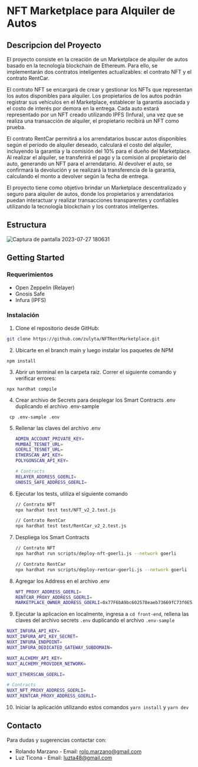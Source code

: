 # NFT Marketplace para Alquiler de Autos

## Descripcion del Proyecto

El proyecto consiste en la creación de un Marketplace de alquiler de autos basado en la tecnología blockchain de Ethereum. Para ello, se implementarán dos contratos inteligentes actualizables: el contrato NFT y el contrato RentCar.

El contrato NFT se encargará de crear y gestionar los NFTs que representan los autos disponibles para alquiler. Los propietarios de los autos podrán registrar sus vehículos en el Marketplace, establecer la garantía asociada y el costo de interés por demora en la entrega. Cada auto estará representado por un NFT creado utilizando IPFS (Infura), una vez que se realiza una transacción de alquiler, el propietario recibirá un NFT como prueba.

El contrato RentCar permitirá a los arrendatarios buscar autos disponibles según el período de alquiler deseado, calculará el costo del alquiler, incluyendo la garantía y la comisión del 10% para el dueño del Marketplace. Al realizar el alquiler, se transferirá el pago y la comisión al propietario del auto, generando un NFT para el arrendatario. Al devolver el auto, se confirmará la devolución y se realizará la transferencia de la garantía, calculando el monto a devolver según la fecha de entrega.

El proyecto tiene como objetivo brindar un Marketplace descentralizado y seguro para alquiler de autos, donde los propietarios y arrendatarios puedan interactuar y realizar transacciones transparentes y confiables utilizando la tecnología blockchain y los contratos inteligentes.

## Estructura

![Captura de pantalla 2023-07-27 180631](https://github.com/zulyta/NFTRentMarketplace/assets/32932810/e1374374-1852-4815-a757-8250f119c29c)

## Getting Started

### Requerimientos

- Open Zeppelin (Relayer)
- Gnosis Safe
- Infura (IPFS)

### Instalación

1. Clone el repositorio desde GitHub:

```bash
git clone https://github.com/zulyta/NFTRentMarketplace.git
```

2. Ubicarte en el branch main y luego instalar los paquetes de NPM

`npm install`

3. Abrir un terminal en la carpeta raíz. Correr el siguiente comando y verificar errores:

`npx hardhat compile `

4. Crear archivo de Secrets para desplegar los Smart Contracts .env duplicando el archivo .env-sample

` cp .env-sample .env`

5. Rellenar las claves del archivo .env

   ```bash
   ADMIN_ACCOUNT_PRIVATE_KEY=
   MUMBAI_TESNET_URL=
   GOERLI_TESNET_URL=
   ETHERSCAN_API_KEY=
   POLYGONSCAN_API_KEY=

   # Contracts
   RELAYER_ADDRESS_GOERLI=
   GNOSIS_SAFE_ADDRESS_GOERLI=

   ```

6. Ejecutar los tests, utiliza el siguiente comando

   ```bash
   // Contrato NFT
   npx hardhat test test/NFT_v2_2.test.js

   // Contrato RentCar
   npx hardhat test test/RentCar_v2_2.test.js
   ```

7. Despliega los Smart Contracts

   ```bash
   // Contrato NFT
   npx hardhat run scripts/deploy-nft-goerli.js --network goerli

   // Contrato RentCar
   npx hardhat run scripts/deploy-rentcar-goerli.js --network goerli
   ```

8. Agregar los Address en el archivo .env
   ```bash
   NFT_PROXY_ADDRESS_GOERLI=
   RENTCAR_PROXY_ADDRESS_GOERLI=
   MARKETPLACE_OWNER_ADDRESS_GOERLI=0x77F6bA9bc602578eaeb73669fC73f0E540350149
   ```
9. Ejecutar la aplicacion en localmente, ingresa a `cd front-end`, rellena las claves del archivo secrets `.env` duplicando el archivo `.env-sample`

```bash
NUXT_INFURA_API_KEY=
NUXT_INFURA_API_KEY_SECRET=
NUXT_INFURA_ENDPOINT=
NUXT_INFURA_DEDICATED_GATEWAY_SUBDOMAIN=

NUXT_ALCHEMY_API_KEY=
NUXT_ALCHEMY_PROVIDER_NETWORK=

NUXT_ETHERSCAN_GOERLI=

# Contracts
NUXT_NFT_PROXY_ADDRESS_GOERLI=
NUXT_RENTCAR_PROXY_ADDRESS_GOERLI=

```

10. Iniciar la aplicación utilizando estos comandos `yarn install` y `yarn dev `

## Contacto

Para dudas y sugerencias contactar con:

- Rolando Marzano - Email: rolo.marzano@gmail.com
- Luz Ticona - Email: luzta48@gmail.com
